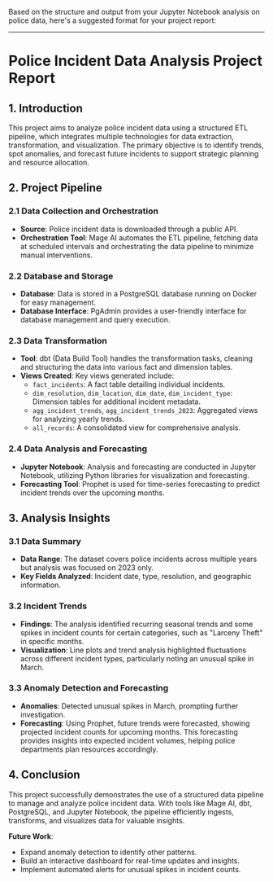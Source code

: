 Based on the structure and output from your Jupyter Notebook analysis on police data, here's a suggested format for your project report:

---

# Police Incident Data Analysis Project Report

## 1. Introduction

This project aims to analyze police incident data using a structured ETL pipeline, which integrates multiple technologies for data extraction, transformation, and visualization. The primary objective is to identify trends, spot anomalies, and forecast future incidents to support strategic planning and resource allocation.

## 2. Project Pipeline

### 2.1 Data Collection and Orchestration
- **Source**: Police incident data is downloaded through a public API.
- **Orchestration Tool**: Mage AI automates the ETL pipeline, fetching data at scheduled intervals and orchestrating the data pipeline to minimize manual interventions.

### 2.2 Database and Storage
- **Database**: Data is stored in a PostgreSQL database running on Docker for easy management.
- **Database Interface**: PgAdmin provides a user-friendly interface for database management and query execution.

### 2.3 Data Transformation
- **Tool**: dbt (Data Build Tool) handles the transformation tasks, cleaning and structuring the data into various fact and dimension tables.
- **Views Created**: Key views generated include:
  - `fact_incidents`: A fact table detailing individual incidents.
  - `dim_resolution`, `dim_location`, `dim_date`, `dim_incident_type`: Dimension tables for additional incident metadata.
  - `agg_incident_trends`, `agg_incident_trends_2023`: Aggregated views for analyzing yearly trends.
  - `all_records`: A consolidated view for comprehensive analysis.

### 2.4 Data Analysis and Forecasting
- **Jupyter Notebook**: Analysis and forecasting are conducted in Jupyter Notebook, utilizing Python libraries for visualization and forecasting.
- **Forecasting Tool**: Prophet is used for time-series forecasting to predict incident trends over the upcoming months.

## 3. Analysis Insights

### 3.1 Data Summary
- **Data Range**: The dataset covers police incidents across multiple years but analysis was focused on 2023 only.
- **Key Fields Analyzed**: Incident date, type, resolution, and geographic information.

### 3.2 Incident Trends
- **Findings**: The analysis identified recurring seasonal trends and some spikes in incident counts for certain categories, such as "Larceny Theft" in specific months.
- **Visualization**: Line plots and trend analysis highlighted fluctuations across different incident types, particularly noting an unusual spike in March.

### 3.3 Anomaly Detection and Forecasting
- **Anomalies**: Detected unusual spikes in March, prompting further investigation.
- **Forecasting**: Using Prophet, future trends were forecasted, showing projected incident counts for upcoming months. This forecasting provides insights into expected incident volumes, helping police departments plan resources accordingly.

## 4. Conclusion

This project successfully demonstrates the use of a structured data pipeline to manage and analyze police incident data. With tools like Mage AI, dbt, PostgreSQL, and Jupyter Notebook, the pipeline efficiently ingests, transforms, and visualizes data for valuable insights.

**Future Work**:
- Expand anomaly detection to identify other patterns.
- Build an interactive dashboard for real-time updates and insights.
- Implement automated alerts for unusual spikes in incident counts.

